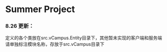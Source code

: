 # Summer Project
### 8.26 更新：
定义的各个类放在src.vCampus.Entity目录下，其他暂未实现的客户端和服务端
请单独标注模块名称，存放于src.vCampus目录下
